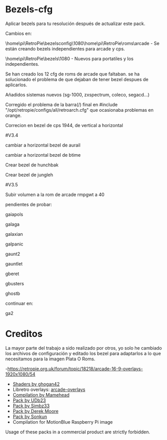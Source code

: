 # Bezels-cfg

Aplicar bezels para tu resolución después de actualizar este pack.

Cambios en:

\home\pi\RetroPie\bezelsconfig\1080\home\pi\RetroPie\roms\arcade - Se están creando bezels independientes para arcade y cps.

\home\pi\RetroPie\bezels\1080 - Nuevos para portatiles y los independientes.

Se han creado los 12 cfg de roms de arcade que faltaban. se ha solucionado el problema de que dejaban de tener bezel  despues de aplicarlos.

Añadidos sistemas nuevos (sg-1000, zxspectrum, coleco, segacd...)

Corregido el problema de la barra(/) final en #include "/opt/retropie/configs/all/retroarch.cfg" que ocasionaba problemas en orange.

Correcion en bezel de cps 1944, de vertical a horizontal

#V3.4

cambiar a horizontal bezel de aurail

cambiar a horizontal bezel de btime

Crear bezel de hunchbak

Crear bezel de jungleh

#V3.5

Subir volumen a la rom de arcade rmpgwt a 40


pendientes de probar:

gaiapols

galaga

galaxian

galpanic

gaunt2

gauntlet

gberet

gbusters

ghostb





continuar en:

ga2


# Creditos

La mayor parte del trabajo a sido realizado por otros, yo solo he cambiado los archivos de configuración
y editado los bezel para adaptarlos a lo que necesitamos para la imagen Plata O Roms.

-https://retropie.org.uk/forum/topic/18218/arcade-16-9-overlays-1920x1080/54
- [Shaders by ghogan42](https://retropie.org.uk/forum/topic/13356/)
- Libretro overlays: [arcade-overlays](https://github.com/libretro/arcade-overlays)
- [Compilation by Mamehead](https://drive.google.com/file/d/0Bxhr1yQtWWz4clMycm9kYWVoWU0/view)
- [Pack by UDb23](https://github.com/UDb23/rpie-ovl)
- [Pack by Simbz33](https://github.com/simbz33/retropie-overlay)
- [Pack by Derek Moore](https://www.youtube.com/user/oldstarscream)
- [Pack by Sonkun](https://forums.libretro.com/t/over-1000-arcade-overlays/9688/)
- Compilation for MotionBlue Raspberry Pi image

Usage of these packs in a commercial product are strictly forbidden.
